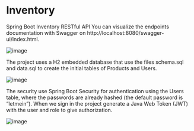 # Inventory
Spring Boot Inventory RESTful API
 You can visualize the endpoints documentation with Swagger on http://localhost:8080/swagger-ui/index.html.
 
![image](https://user-images.githubusercontent.com/44626021/165647109-25223908-9d21-4083-b94b-e97dbfcd22a5.png)


The project uses a H2 embedded database that use the files schema.sql and data.sql to create the initial tables of Products and Users.

![image](https://user-images.githubusercontent.com/44626021/165648132-ba4c6256-b33c-40e6-9bb1-38bb93885512.png)


The security use Spring Boot Security for authentication using the Users table, where the passwords are already hashed (the default password is “letmein”). When we sign in the project generate a Java Web Token (JWT) with the user and role to give authorization.

![image](https://user-images.githubusercontent.com/44626021/165648205-395b1d3d-807a-433a-a317-6a0752f5a9d5.png)
